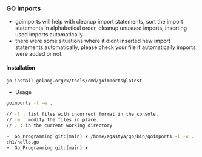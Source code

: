### GO Imports

- goimports will help with cleanup import statements, sort the import statements in alphabetical order, cleanup unusued imports, inserting used imports automatically.
- there were some situations where it didnt inserted new import statements automatically, please check your file if automatically imports were added or not.

#### Installation

```bash
go install golang.org/x/tools/cmd/goimports@latest
```

- Usage
```bash
goimports -l -w .

// -l : list files with incorrect format in the console.
// -w : modify the files in place.
// . : in the current working directory

➜  Go_Programming git:(main) ✗ /home/agastya/go/bin/goimports -l -w .  
ch1/hello.go                                                           
➜  Go_Programming git:(main) ✗ 

```
